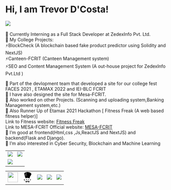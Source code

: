 
<table>
<tr>
<td><img src="https://github-readme-stats.vercel.app/api?username=dcostat04&show_icons=true&theme=radical" width="500"></td>
<td><img src="https://github-readme-stats.vercel.app/api/top-langs/?username=dcostat04&show_icons=true&theme=radical" /></td> 
</tr>
<tr><td><img width="90%" src="https://github-readme-streak-stats.herokuapp.com/?user=dcostat04&theme=tokyonight" /></td></tr>


# Hi, I am Trevor D'Costa!
<img src="https://activity-graph.herokuapp.com/graph?username=dcostat04&bg_color=0f2d3d&color=1cadfb&line=1cadfb&point=1cadfb&area=true&hide_border=true">

🔭 Currently Interning as a Full Stack Developer at ZedexInfo Pvt. Ltd.<br>
🔭 My College Projects: <br>
               ⚡BlockCheck (A blockchain based fake product predictor using Solidity and NextJS) <br>
               ⚡Canteen-FCRIT (Canteen Management system)<br> 
               ⚡SEO and Content Management System (A out-house project for ZedexInfo Pvt.Ltd )<br>
             
🔭 Part of the devlopment team that developed a site for our college fest FACES 2021 , ETAMAX 2022 and IEI-BLC FCRIT<br> 
🔭 I have also designed the site for Mesa-FCRIT. <br>
🔭 Also worked on other Projects. (Scanning and uploading system,Banking Management system,etc.)<br>
🔭 Also Runner Up of Etamax 2021 Hackathon [ Fitness Freak (A web based fitness helper)]<br>
Link to Fitness website: <a href="https://dcostat04.github.io/Fitness-Freak-/" target="_blank" title="Fitness Freak">Fitness Freak</a> <br>
Link to MESA-FCRIT Official website: <a href="https://mesafcrit.in/" target="_blank" title="Mesa FCRIT">MESA-FCRIT</a> <br>
🌱 I’m good at frontend(Html,css ,Js,ReactJS and NextJS) and backend(Flask and Django).<br>
🌱 I’m also interested in Cyber Security, Blockchain and Machine Learning <br>

<table>
<tr>
<td>
<a href="https://www.hackerrank.com/dcostat4" target="_blank" title="Redirect to homepage">
<img height="32px" width="32px"
src="https://res.cloudinary.com/dnv3ztqf1/image/upload/v1599229238/for%20github%20profile/hackerrank.svg"/></a>
</td>
<td>
<a href="https://www.codechef.com/users/trevordco04" target="_blank" title="Redirect to homepage">
<img height="32px" width="32px"
src="https://github.com/dcostat04/dcostat04/blob/main/codechef-svgrepo-com.svg"/></a>
</td>

<td>
<a href="https://twitter.com/TrevorDcosta04" target="_blank" title="Redirect to homepage">
<img
src="https://res.cloudinary.com/dnv3ztqf1/image/upload/v1599229044/for%20github%20profile/twitter%27.png"/></a>
</td>
<td>
<a href="https://www.linkedin.com/in/trevor-aaron-robert-dcosta-7558631a6/" target="_blank"
title="Redirect to homepage">
<img
src="https://res.cloudinary.com/dnv3ztqf1/image/upload/v1599229120/for%20github%20profile/linkedin.png"/></a>
</td>
<td>
<a href="https://www.instagram.com/trevor_da_costa04/" target="_blank" title="Redirect to homepage">
<img
src="https://res.cloudinary.com/dnv3ztqf1/image/upload/v1599228946/for%20github%20profile/instagram-sketched_tv68dv.png" /></a>
</td>
</tr>
</table>

</td>

</tr>

</table>

<!--
**dcostat04/dcostat04** is a ✨ _special_ ✨ repository because its `README.md` (this file) appears on your GitHub profile.

Here are some ideas to get you started:

- 🔭 I’m currently working on ...
- 🌱 I’m currently learning ...
- 👯 I’m looking to collaborate on ...
- 🤔 I’m looking for help with ...
- 💬 Ask me about ...
- 📫 How to reach me: ...
- 😄 Pronouns: ...
- ⚡ Fun fact: ...
-->
